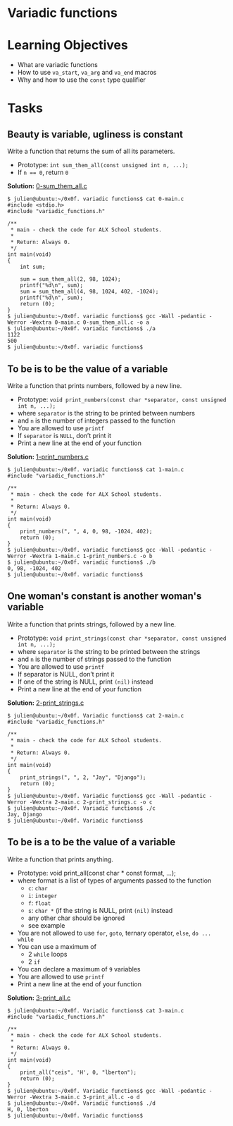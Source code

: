 # Variadic functions

# Learning Objectives

* What are variadic functions
* How to use `va_start`, `va_arg` and `va_end` macros
* Why and how to use the `const` type qualifier

# Tasks

## Beauty is variable, ugliness is constant

Write a function that returns the sum of all its parameters.

* Prototype: `int sum_them_all(const unsigned int n, ...);`
* If `n == 0`, return `0`

**Solution:** [0-sum_them_all.c](https://github.com/ethios-kas/alx-low_level_programming/0x10-variadic_functions/0-sum_them_all.c)

```
$ julien@ubuntu:~/0x0f. variadic functions$ cat 0-main.c
#include <stdio.h>
#include "variadic_functions.h"

/**
 * main - check the code for ALX School students.
 *
 * Return: Always 0.
 */
int main(void)
{
    int sum;

    sum = sum_them_all(2, 98, 1024);
    printf("%d\n", sum);
    sum = sum_them_all(4, 98, 1024, 402, -1024);
    printf("%d\n", sum);    
    return (0);
}
$ julien@ubuntu:~/0x0f. variadic functions$ gcc -Wall -pedantic -Werror -Wextra 0-main.c 0-sum_them_all.c -o a
$ julien@ubuntu:~/0x0f. variadic functions$ ./a 
1122
500
$ julien@ubuntu:~/0x0f. variadic functions$
```

## To be is to be the value of a variable

Write a function that prints numbers, followed by a new line.

* Prototype: `void print_numbers(const char *separator, const unsigned int n, ...);`
* where `separator` is the string to be printed between numbers
* and `n` is the number of integers passed to the function
* You are allowed to use `printf`
* If `separator` is `NULL`, don’t print it
* Print a new line at the end of your function

**Solution:** [1-print_numbers.c](https://github.com/ethios-kas/alx-low_level_programming/0x10-variadic_functions/1-print_numbers.c)

```
$ julien@ubuntu:~/0x0f. variadic functions$ cat 1-main.c
#include "variadic_functions.h"

/**
 * main - check the code for ALX School students.
 *
 * Return: Always 0.
 */
int main(void)
{
    print_numbers(", ", 4, 0, 98, -1024, 402);
    return (0);
}
$ julien@ubuntu:~/0x0f. variadic functions$ gcc -Wall -pedantic -Werror -Wextra 1-main.c 1-print_numbers.c -o b
$ julien@ubuntu:~/0x0f. variadic functions$ ./b
0, 98, -1024, 402
$ julien@ubuntu:~/0x0f. variadic functions$ 
```

## One woman's constant is another woman's variable

Write a function that prints strings, followed by a new line.

* Prototype: `void print_strings(const char *separator, const unsigned int n, ...);`
* where `separator` is the string to be printed between the strings
* and `n` is the number of strings passed to the function
* You are allowed to use `printf`
* If separator is NULL, don’t print it
* If one of the string is NULL, print `(nil)` instead
* Print a new line at the end of your function

**Solution:** [2-print_strings.c](https://github.com/ethios-kas/alx-low_level_programming/0x10-variadic_functions/2-print_strings.c)

```
$ julien@ubuntu:~/0x0f. Variadic functions$ cat 2-main.c
#include "variadic_functions.h"

/**
 * main - check the code for ALX School students.
 *
 * Return: Always 0.
 */
int main(void)
{
    print_strings(", ", 2, "Jay", "Django");
    return (0);
}
$ julien@ubuntu:~/0x0f. Variadic functions$ gcc -Wall -pedantic -Werror -Wextra 2-main.c 2-print_strings.c -o c
$ julien@ubuntu:~/0x0f. Variadic functions$ ./c 
Jay, Django
$ julien@ubuntu:~/0x0f. Variadic functions$ 
```

## To be is a to be the value of a variable

Write a function that prints anything.

* Prototype: void print_all(const char * const format, ...);
* where format is a list of types of arguments passed to the function
    * `c`: `char`
    * `i`: `integer`
    * `f`: `float`
    * `s`: `char *` (if the string is NULL, print `(nil)` instead
    * any other char should be ignored
    * see example
* You are not allowed to use `for`, `goto`, ternary operator, `else`, `do ... while`
* You can use a maximum of
    * 2 `while` loops
    * 2 `if`
* You can declare a maximum of `9` variables
* You are allowed to use `printf`
* Print a new line at the end of your function

**Solution:** [3-print_all.c](https://github.com/ethios-kas/alx-low_level_programming/0x10-variadic_functions/3-print_all.c)

```
$ julien@ubuntu:~/0x0f. Variadic functions$ cat 3-main.c
#include "variadic_functions.h"

/**
 * main - check the code for ALX School students.
 *
 * Return: Always 0.
 */
int main(void)
{
    print_all("ceis", 'H', 0, "lberton");
    return (0);
}
$ julien@ubuntu:~/0x0f. Variadic functions$ gcc -Wall -pedantic -Werror -Wextra 3-main.c 3-print_all.c -o d
$ julien@ubuntu:~/0x0f. Variadic functions$ ./d 
H, 0, lberton
$ julien@ubuntu:~/0x0f. Variadic functions$ 
```

